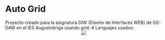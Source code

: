 <h1>Auto Grid</h1>
Proyecto creado para la asignatura DIW (Diseño de Interfaces WEB) de GS-DAW en el IES Augustobriga usando grid.
# Lenguajes usados:
 <div align="center">
    <img src="https://skillicons.dev/icons?i=html,css" />
</div>
 
 
